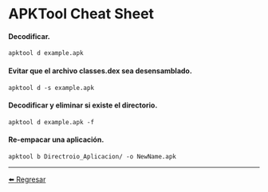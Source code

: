 # APKTool Cheat Sheet

#### Decodificar.
```
apktool d example.apk
```

#### Evitar que el archivo classes.dex sea desensamblado.
```
apktool d -s example.apk
```

#### Decodificar y eliminar si existe el directorio.
```
apktool d example.apk -f
```

#### Re-empacar una aplicación.
```
apktool b Directroio_Aplicacion/ -o NewName.apk
```

---

[:arrow_left: Regresar](https://github.com/m4lal0/cheatsheets)